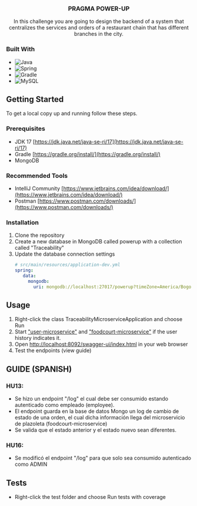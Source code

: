 <br />
<div align="center">
<h3 align="center">PRAGMA POWER-UP</h3>
  <p align="center">
    In this challenge you are going to design the backend of a system that centralizes the services and orders of a restaurant chain that has different branches in the city.
  </p>
</div>

### Built With

* ![Java](https://img.shields.io/badge/java-%23ED8B00.svg?style=for-the-badge&logo=java&logoColor=white)
* ![Spring](https://img.shields.io/badge/Spring-6DB33F?style=for-the-badge&logo=spring&logoColor=white)
* ![Gradle](https://img.shields.io/badge/Gradle-02303A.svg?style=for-the-badge&logo=Gradle&logoColor=white)
* ![MySQL](https://img.shields.io/badge/MySQL-00000F?style=for-the-badge&logo=mysql&logoColor=white)


<!-- GETTING STARTED -->
## Getting Started

To get a local copy up and running follow these steps.

### Prerequisites

* JDK 17 [https://jdk.java.net/java-se-ri/17](https://jdk.java.net/java-se-ri/17)
* Gradle [https://gradle.org/install/](https://gradle.org/install/)
* MongoDB

### Recommended Tools
* IntelliJ Community [https://www.jetbrains.com/idea/download/](https://www.jetbrains.com/idea/download/)
* Postman [https://www.postman.com/downloads/](https://www.postman.com/downloads/)

### Installation

1. Clone the repository
2. Create a new database in MongoDB called powerup with a collection called "Traceability"
3. Update the database connection settings
   ```yml
   # src/main/resources/application-dev.yml
   spring:
      data:
        mongodb:
          uri: mongodb://localhost:27017/powerup?timeZone=America/Bogota

<!-- USAGE -->
## Usage

1. Right-click the class TraceabilityMicroserviceApplication and choose Run
3. Start  ["user-microservice"](https://github.com/ridom997/user-microservice) and ["foodcourt-microservice"](https://github.com/ridom997/foodcourt-microservice) if the user history indicates it.
4.  Open [http://localhost:8092/swagger-ui/index.html](http://localhost:8092/swagger-ui/index.html) in your web browser
5. Test the endpoints (view guide)

<!-- GUIDE -->
## GUIDE (SPANISH)

### HU13:
+ Se hizo un endpoint "/log" el cual debe ser consumido estando autenticado como empleado (employee).
+ El endpoint guarda en la base de datos Mongo un log de cambio de estado de una orden, el cual dicha información llega del microservicio de plazoleta (foodcourt-microservice)
+ Se valida que el estado anterior y el estado nuevo sean diferentes.
### HU16:
+ Se modificó el endpoint "/log" para que solo sea consumido autenticado como ADMIN

## Tests

- Right-click the test folder and choose Run tests with coverage
